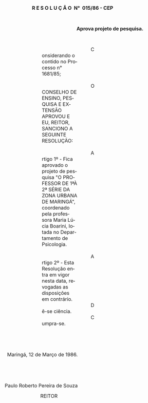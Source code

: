 <body lang=PT-BR style='tab-interval:36.0pt'>

<div class=Section1>

<p class=MsoNormal align=center style='text-align:center'><b style='mso-bidi-font-weight:
normal'><span style='font-size:12.0pt;mso-bidi-font-size:10.0pt;mso-no-proof:
yes'>R E S O L U Ç Ã O<span style='mso-spacerun:yes'>  </span>N°<span
style='mso-spacerun:yes'>  </span>015/86 - CEP<o:p></o:p></span></b></p>

<p class=MsoNormal><span style='font-size:12.0pt;mso-bidi-font-size:10.0pt;
mso-no-proof:yes'><o:p>&nbsp;</o:p></span></p>

<p class=MsoNormal align=center style='margin-left:184.3pt;text-align:center'><b
style='mso-bidi-font-weight:normal'><span style='font-size:12.0pt;mso-bidi-font-size:
10.0pt;mso-no-proof:yes'>Aprova projeto de pesquisa.<o:p></o:p></span></b></p>

<p class=MsoNormal><b style='mso-bidi-font-weight:normal'><span
style='font-size:12.0pt;mso-bidi-font-size:10.0pt;mso-no-proof:yes'><o:p>&nbsp;</o:p></span></b></p>

<p class=MsoNormal style='margin-top:0cm;margin-right:176.35pt;margin-bottom:
0cm;margin-left:4.0cm;margin-bottom:.0001pt;text-indent:120.5pt'><span
style='font-size:12.0pt;mso-bidi-font-size:10.0pt;mso-no-proof:yes'>Considerando
o contido no Processo n° 1681/85;<o:p></o:p></span></p>

<p class=MsoNormal style='margin-top:0cm;margin-right:176.35pt;margin-bottom:
0cm;margin-left:4.0cm;margin-bottom:.0001pt;text-indent:120.5pt'><span
style='font-size:12.0pt;mso-bidi-font-size:10.0pt;mso-no-proof:yes'><o:p>&nbsp;</o:p></span></p>

<p class=MsoNormal style='margin-top:0cm;margin-right:176.35pt;margin-bottom:
0cm;margin-left:4.0cm;margin-bottom:.0001pt;text-indent:120.5pt'><span
style='font-size:12.0pt;mso-bidi-font-size:10.0pt;mso-no-proof:yes'>O CONSELHO
DE ENSINO, PESQUISA E EXTENSÃO APROVOU E EU, REITOR, SANCIONO A SEGUINTE
RESOLUÇÃO:<o:p></o:p></span></p>

<p class=MsoNormal style='margin-top:0cm;margin-right:176.35pt;margin-bottom:
0cm;margin-left:4.0cm;margin-bottom:.0001pt;text-indent:120.5pt'><span
style='font-size:12.0pt;mso-bidi-font-size:10.0pt;mso-no-proof:yes'><o:p>&nbsp;</o:p></span></p>

<p class=MsoNormal style='margin-top:0cm;margin-right:176.35pt;margin-bottom:
0cm;margin-left:4.0cm;margin-bottom:.0001pt;text-indent:120.5pt'><span
style='font-size:12.0pt;mso-bidi-font-size:10.0pt;mso-no-proof:yes'>Artigo 1º -
Fica aprovado o projeto de pesquisa &quot;O PROFESSOR DE 1ªÀ 2ª SÉRIE DA ZONA
URBANA DE MARINGÁ&quot;, coordenado pela professora Maria Lúcia Boarini, lotada
no Departamento de Psicologia.<o:p></o:p></span></p>

<p class=MsoNormal style='margin-top:0cm;margin-right:176.35pt;margin-bottom:
0cm;margin-left:4.0cm;margin-bottom:.0001pt;text-indent:120.5pt'><span
style='font-size:12.0pt;mso-bidi-font-size:10.0pt;mso-no-proof:yes'><o:p>&nbsp;</o:p></span></p>

<p class=MsoNormal style='margin-top:0cm;margin-right:176.35pt;margin-bottom:
0cm;margin-left:4.0cm;margin-bottom:.0001pt;text-indent:120.5pt'><span
style='font-size:12.0pt;mso-bidi-font-size:10.0pt;mso-no-proof:yes'>Artigo 2º -
Esta Resolução entra em vigor nesta data, revogadas as disposições em
contrário.<o:p></o:p></span></p>

<p class=MsoNormal style='margin-top:0cm;margin-right:176.35pt;margin-bottom:
0cm;margin-left:4.0cm;margin-bottom:.0001pt;text-indent:120.5pt'><span
style='font-size:12.0pt;mso-bidi-font-size:10.0pt;mso-no-proof:yes'>Dê-se
ciência. <o:p></o:p></span></p>

<p class=MsoNormal style='margin-top:0cm;margin-right:176.35pt;margin-bottom:
0cm;margin-left:4.0cm;margin-bottom:.0001pt;text-indent:120.5pt'><span
style='font-size:12.0pt;mso-bidi-font-size:10.0pt;mso-no-proof:yes'>Cumpra-se.<o:p></o:p></span></p>

<p class=MsoNormal><span style='font-size:12.0pt;mso-bidi-font-size:10.0pt;
mso-no-proof:yes'><o:p>&nbsp;</o:p></span></p>

<p class=MsoNormal align=right style='margin-right:42.15pt;text-align:right'><span
style='font-size:12.0pt;mso-bidi-font-size:10.0pt;mso-no-proof:yes'><o:p>&nbsp;</o:p></span></p>

<p class=MsoNormal align=right style='margin-right:176.35pt;text-align:right'><span
style='font-size:12.0pt;mso-bidi-font-size:10.0pt;mso-no-proof:yes'>Maringá, 12
de Março de 1986.<o:p></o:p></span></p>

<p class=MsoNormal align=right style='margin-right:176.35pt;text-align:right'><span
style='font-size:12.0pt;mso-bidi-font-size:10.0pt;mso-no-proof:yes'><o:p>&nbsp;</o:p></span></p>

<p class=MsoNormal align=right style='margin-right:176.35pt;text-align:right'><span
style='font-size:12.0pt;mso-bidi-font-size:10.0pt;mso-no-proof:yes'><o:p>&nbsp;</o:p></span></p>

<p class=MsoNormal align=right style='margin-right:176.35pt;text-align:right'><span
style='font-size:12.0pt;mso-bidi-font-size:10.0pt;mso-no-proof:yes'>Paulo
Roberto Pereira de Souza<o:p></o:p></span></p>

<p class=MsoNormal align=right style='margin-right:225.95pt;text-align:right;
tab-stops:333.15pt 460.7pt'><span style='font-size:12.0pt;mso-bidi-font-size:
10.0pt;mso-no-proof:yes'>REITOR<o:p></o:p></span></p>

</div>

</body>
